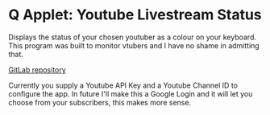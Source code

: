 # Q Applet: Youtube Livestream Status

Displays the status of your chosen youtuber as a colour on your keyboard.
This program was built to monitor vtubers and I have no shame in admitting that.

[GitLab repository](https://gitlab.legitcorp.com/daskeyboard/youtubelivestreamstatus)

Currently you supply a Youtube API Key and a Youtube Channel ID to configure the app.
In future I'll make this a Google Login and it will let you choose from your subscribers, this makes more sense.
